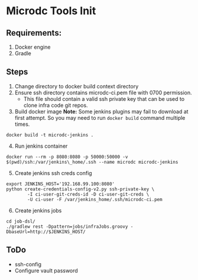 Microdc Tools Init
==================

## Requirements: 
1. Docker engine
2. Gradle

## Steps
1. Change directory to docker build context directory
2. Ensure ssh directory contains microdc-ci.pem file with 0700 permission. 
    - This file should contain a valid ssh private key that can be used to clone
infra code git repos.
3. Build docker image
**Note:** Some jenkins plugins may fail to download at first attempt. So you may
need to run `docker build` command multiple times.
```
docker build -t microdc-jenkins .
```
4. Run jenkins container
```
docker run --rm -p 8080:8080 -p 50000:50000 -v $(pwd)/ssh:/var/jenkins\_home/.ssh --name microdc microdc-jenkins
```
5. Create jenkins ssh creds config
```
export JENKINS_HOST='192.168.99.100:8080'
python create-credentials-config-v2.py ssh-private-key \
        -I ci-user-git-creds-id -D ci-user-git-creds \
        -U ci-user -F /var/jenkins_home/.ssh/microdc-ci.pem
```
6. Create jenkins jobs
```
cd job-dsl/
./gradlew rest -Dpattern=jobs/infraJobs.groovy -DbaseUrl=http://$JENKINS_HOST/
```

## ToDo
- ssh-config
- Configure vault password
